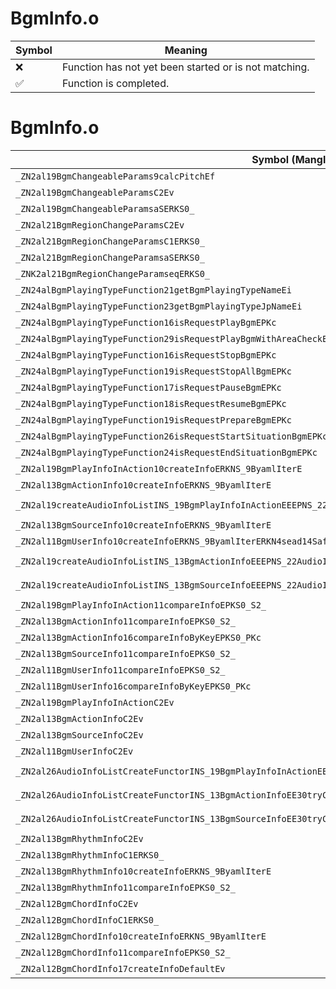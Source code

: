 # BgmInfo.o
| Symbol | Meaning 
| ------------- | ------------- 
| :x: | Function has not yet been started or is not matching. 
| :white_check_mark: | Function is completed. 


# BgmInfo.o
| Symbol (Mangled) | Symbol (Demangled) | Decompiled? |
| ------------- |  ------------- | ------------- |
| `_ZN2al19BgmChangeableParams9calcPitchEf` | `al::BgmChangeableParams::calcPitch(float)` | :x: |
| `_ZN2al19BgmChangeableParamsC2Ev` | `al::BgmChangeableParams::BgmChangeableParams(void)` | :x: |
| `_ZN2al19BgmChangeableParamsaSERKS0_` | `al::BgmChangeableParams::operator=(al::BgmChangeableParams const&)` | :x: |
| `_ZN2al21BgmRegionChangeParamsC2Ev` | `al::BgmRegionChangeParams::BgmRegionChangeParams(void)` | :x: |
| `_ZN2al21BgmRegionChangeParamsC1ERKS0_` | `al::BgmRegionChangeParams::BgmRegionChangeParams(al::BgmRegionChangeParams const&)` | :x: |
| `_ZN2al21BgmRegionChangeParamsaSERKS0_` | `al::BgmRegionChangeParams::operator=(al::BgmRegionChangeParams const&)` | :x: |
| `_ZNK2al21BgmRegionChangeParamseqERKS0_` | `al::BgmRegionChangeParams::operator==(al::BgmRegionChangeParams const&)const` | :x: |
| `_ZN24alBgmPlayingTypeFunction21getBgmPlayingTypeNameEi` | `alBgmPlayingTypeFunction::getBgmPlayingTypeName(int)` | :x: |
| `_ZN24alBgmPlayingTypeFunction23getBgmPlayingTypeJpNameEi` | `alBgmPlayingTypeFunction::getBgmPlayingTypeJpName(int)` | :x: |
| `_ZN24alBgmPlayingTypeFunction16isRequestPlayBgmEPKc` | `alBgmPlayingTypeFunction::isRequestPlayBgm(char const*)` | :x: |
| `_ZN24alBgmPlayingTypeFunction29isRequestPlayBgmWithAreaCheckEPKc` | `alBgmPlayingTypeFunction::isRequestPlayBgmWithAreaCheck(char const*)` | :x: |
| `_ZN24alBgmPlayingTypeFunction16isRequestStopBgmEPKc` | `alBgmPlayingTypeFunction::isRequestStopBgm(char const*)` | :x: |
| `_ZN24alBgmPlayingTypeFunction19isRequestStopAllBgmEPKc` | `alBgmPlayingTypeFunction::isRequestStopAllBgm(char const*)` | :x: |
| `_ZN24alBgmPlayingTypeFunction17isRequestPauseBgmEPKc` | `alBgmPlayingTypeFunction::isRequestPauseBgm(char const*)` | :x: |
| `_ZN24alBgmPlayingTypeFunction18isRequestResumeBgmEPKc` | `alBgmPlayingTypeFunction::isRequestResumeBgm(char const*)` | :x: |
| `_ZN24alBgmPlayingTypeFunction19isRequestPrepareBgmEPKc` | `alBgmPlayingTypeFunction::isRequestPrepareBgm(char const*)` | :x: |
| `_ZN24alBgmPlayingTypeFunction26isRequestStartSituationBgmEPKc` | `alBgmPlayingTypeFunction::isRequestStartSituationBgm(char const*)` | :x: |
| `_ZN24alBgmPlayingTypeFunction24isRequestEndSituationBgmEPKc` | `alBgmPlayingTypeFunction::isRequestEndSituationBgm(char const*)` | :x: |
| `_ZN2al19BgmPlayInfoInAction10createInfoERKNS_9ByamlIterE` | `al::BgmPlayInfoInAction::createInfo(al::ByamlIter const&)` | :x: |
| `_ZN2al13BgmActionInfo10createInfoERKNS_9ByamlIterE` | `al::BgmActionInfo::createInfo(al::ByamlIter const&)` | :x: |
| `_ZN2al19createAudioInfoListINS_19BgmPlayInfoInActionEEEPNS_22AudioInfoListWithPartsIT_EERKNS_9ByamlIterEi` | `al::AudioInfoListWithParts<al::BgmPlayInfoInAction> * al::createAudioInfoList<al::BgmPlayInfoInAction>(al::ByamlIter const&,int)` | :x: |
| `_ZN2al13BgmSourceInfo10createInfoERKNS_9ByamlIterE` | `al::BgmSourceInfo::createInfo(al::ByamlIter const&)` | :x: |
| `_ZN2al11BgmUserInfo10createInfoERKNS_9ByamlIterERKN4sead14SafeStringBaseIcEE` | `al::BgmUserInfo::createInfo(al::ByamlIter const&,sead::SafeStringBase<char> const&)` | :x: |
| `_ZN2al19createAudioInfoListINS_13BgmActionInfoEEEPNS_22AudioInfoListWithPartsIT_EERKNS_9ByamlIterEi` | `al::AudioInfoListWithParts<al::BgmActionInfo> * al::createAudioInfoList<al::BgmActionInfo>(al::ByamlIter const&,int)` | :x: |
| `_ZN2al19createAudioInfoListINS_13BgmSourceInfoEEEPNS_22AudioInfoListWithPartsIT_EERKNS_9ByamlIterEi` | `al::AudioInfoListWithParts<al::BgmSourceInfo> * al::createAudioInfoList<al::BgmSourceInfo>(al::ByamlIter const&,int)` | :x: |
| `_ZN2al19BgmPlayInfoInAction11compareInfoEPKS0_S2_` | `al::BgmPlayInfoInAction::compareInfo(al::BgmPlayInfoInAction const*,al::BgmPlayInfoInAction const*)` | :x: |
| `_ZN2al13BgmActionInfo11compareInfoEPKS0_S2_` | `al::BgmActionInfo::compareInfo(al::BgmActionInfo const*,al::BgmActionInfo const*)` | :x: |
| `_ZN2al13BgmActionInfo16compareInfoByKeyEPKS0_PKc` | `al::BgmActionInfo::compareInfoByKey(al::BgmActionInfo const*,char const*)` | :x: |
| `_ZN2al13BgmSourceInfo11compareInfoEPKS0_S2_` | `al::BgmSourceInfo::compareInfo(al::BgmSourceInfo const*,al::BgmSourceInfo const*)` | :x: |
| `_ZN2al11BgmUserInfo11compareInfoEPKS0_S2_` | `al::BgmUserInfo::compareInfo(al::BgmUserInfo const*,al::BgmUserInfo const*)` | :x: |
| `_ZN2al11BgmUserInfo16compareInfoByKeyEPKS0_PKc` | `al::BgmUserInfo::compareInfoByKey(al::BgmUserInfo const*,char const*)` | :x: |
| `_ZN2al19BgmPlayInfoInActionC2Ev` | `al::BgmPlayInfoInAction::BgmPlayInfoInAction(void)` | :x: |
| `_ZN2al13BgmActionInfoC2Ev` | `al::BgmActionInfo::BgmActionInfo(void)` | :x: |
| `_ZN2al13BgmSourceInfoC2Ev` | `al::BgmSourceInfo::BgmSourceInfo(void)` | :x: |
| `_ZN2al11BgmUserInfoC2Ev` | `al::BgmUserInfo::BgmUserInfo(void)` | :x: |
| `_ZN2al26AudioInfoListCreateFunctorINS_19BgmPlayInfoInActionEE30tryCreateAudioInfoAndSetToListERKNS_9ByamlIterE` | `al::AudioInfoListCreateFunctor<al::BgmPlayInfoInAction>::tryCreateAudioInfoAndSetToList(al::ByamlIter const&)` | :x: |
| `_ZN2al26AudioInfoListCreateFunctorINS_13BgmActionInfoEE30tryCreateAudioInfoAndSetToListERKNS_9ByamlIterE` | `al::AudioInfoListCreateFunctor<al::BgmActionInfo>::tryCreateAudioInfoAndSetToList(al::ByamlIter const&)` | :x: |
| `_ZN2al26AudioInfoListCreateFunctorINS_13BgmSourceInfoEE30tryCreateAudioInfoAndSetToListERKNS_9ByamlIterE` | `al::AudioInfoListCreateFunctor<al::BgmSourceInfo>::tryCreateAudioInfoAndSetToList(al::ByamlIter const&)` | :x: |
| `_ZN2al13BgmRhythmInfoC2Ev` | `al::BgmRhythmInfo::BgmRhythmInfo(void)` | :x: |
| `_ZN2al13BgmRhythmInfoC1ERKS0_` | `al::BgmRhythmInfo::BgmRhythmInfo(al::BgmRhythmInfo const&)` | :x: |
| `_ZN2al13BgmRhythmInfo10createInfoERKNS_9ByamlIterE` | `al::BgmRhythmInfo::createInfo(al::ByamlIter const&)` | :x: |
| `_ZN2al13BgmRhythmInfo11compareInfoEPKS0_S2_` | `al::BgmRhythmInfo::compareInfo(al::BgmRhythmInfo const*,al::BgmRhythmInfo const*)` | :x: |
| `_ZN2al12BgmChordInfoC2Ev` | `al::BgmChordInfo::BgmChordInfo(void)` | :x: |
| `_ZN2al12BgmChordInfoC1ERKS0_` | `al::BgmChordInfo::BgmChordInfo(al::BgmChordInfo const&)` | :x: |
| `_ZN2al12BgmChordInfo10createInfoERKNS_9ByamlIterE` | `al::BgmChordInfo::createInfo(al::ByamlIter const&)` | :x: |
| `_ZN2al12BgmChordInfo11compareInfoEPKS0_S2_` | `al::BgmChordInfo::compareInfo(al::BgmChordInfo const*,al::BgmChordInfo const*)` | :x: |
| `_ZN2al12BgmChordInfo17createInfoDefaultEv` | `al::BgmChordInfo::createInfoDefault(void)` | :x: |
